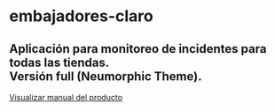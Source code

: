 # embajadores-claro
Aplicación para monitoreo de incidentes para todas las tiendas.\
Versión full (Neumorphic Theme).
----
[Visualizar manual del producto](https://github.com/creatidev/embajadores-claro/blob/lite/docs/Manual%20de%20usuario.pdf)
